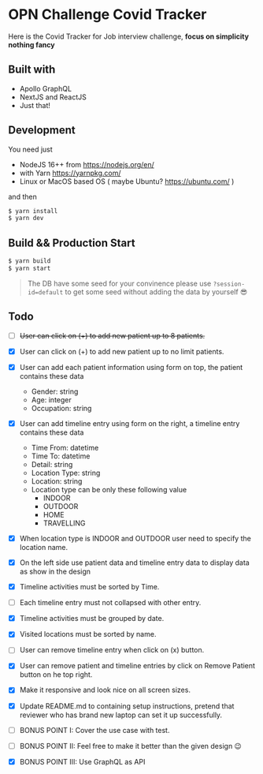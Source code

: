# OPN Challenge Covid Tracker
Here is the Covid Tracker for Job interview challenge, **focus on simplicity nothing fancy**

## Built with
- Apollo GraphQL
- NextJS and ReactJS
- Just that!

## Development
You need just
- NodeJS 16++ from https://nodejs.org/en/
- with Yarn https://yarnpkg.com/
- Linux or MacOS based OS ( maybe Ubuntu? https://ubuntu.com/ )

and then
```bash
$ yarn install
$ yarn dev
```

## Build && Production Start
```bash
$ yarn build
$ yarn start
```

> The DB have some seed for your convinence please use `?session-id=default` to get some seed without adding the data by yourself 😎



## Todo
- [ ] ~~User can click on (+) to add new patient up to 8 patients.~~
- [x] User can click on (+) to add new patient up to no limit patients.
- [x] User can add each patient information using form on top, the patient contains these data
  - Gender: string
  - Age: integer
  - Occupation: string

- [x] User can add timeline entry using form on the right, a timeline entry contains these data
  - Time From: datetime
  - Time To: datetime
  - Detail: string
  - Location Type: string
  - Location: string
  - Location type can be only these following value
    - INDOOR
    - OUTDOOR
    - HOME
    - TRAVELLING
- [x] When location type is INDOOR and OUTDOOR user need to specify the location name.

- [x] On the left side use patient data and timeline entry data to display data as show in the design
- [x] Timeline activities must be sorted by Time.
- [ ] Each timeline entry must not collapsed with other entry.
- [x] Timeline activities must be grouped by date.
- [x] Visited locations must be sorted by name.
- [ ] User can remove timeline entry when click on (x) button.
- [x] User can remove patient and timeline entries by click on Remove Patient button on he top right.
- [x] Make it responsive and look nice on all screen sizes.
- [x] Update README.md to containing setup instructions, pretend that reviewer who has brand new laptop can set it up successfully.

- [ ] BONUS POINT I: Cover the use case with test.
- [ ] BONUS POINT II: Feel free to make it better than the given design 😉
- [x] BONUS POINT III: Use GraphQL as API